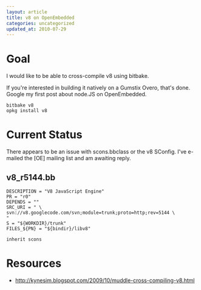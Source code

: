 ```yaml
---
layout: article
title: v8 on OpenEmbedded
categories: uncategorized
updated_at: 2010-07-29
---
```


Goal
====

I would like to be able to cross-compile v8 using bitbake.

If you're interested in building it natively on a Gumstix Overo, that's done. Google my first post about node.JS on OpenEmbedded.

    bitbake v8
    opkg install v8

Current Status
==============

There appears to be an issue with scons.bbclass or the v8 SConfig. I've e-mailed the [OE] mailing list and am awaiting reply.

v8_r5144.bb
-----------

    DESCRIPTION = "V8 JavaScript Engine"
    PR = "r0"
    DEPENDS = ""
    SRC_URI = " \
    svn://v8.googlecode.com/svn;module=trunk;proto=http;rev=5144 \
    "
    S = "${WORKDIR}/trunk"
    FILES_${PN} = "${bindir}/libv8"

    inherit scons

Resources
=========

  * http://kynesim.blogspot.com/2009/10/muddle-cross-compiling-v8.html
